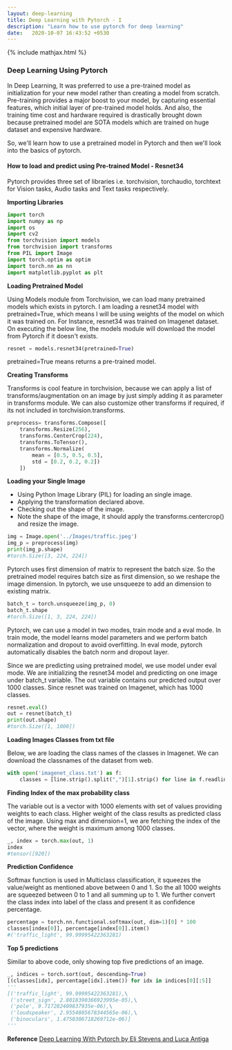 ```yaml
---
layout: deep-learning
title: Deep Learning with Pytorch - I
description: "Learn how to use pytorch for deep learning"
date:   2020-10-07 16:43:52 +0530
---
```

{% include mathjax.html %}

### Deep Learning Using Pytorch

In Deep Learning, It was preferred to use a pre-trained model as initialization for your new model rather than 
creating a model from scratch. Pre-training provides a major boost to your model, by capturing essential features, 
which initial layer of pre-trained model holds. And also, the training time cost and hardware required is drastically
brought down because pretrained model are SOTA models which are trained on huge dataset and expensive hardware.

So, we'll learn how to use a pretrained model in Pytorch and then we'll look into the basics of pytorch.

#### How to load and predict using Pre-trained Model - Resnet34

Pytorch provides three set of libraries i.e. torchvision, torchaudio, torchtext for Vision tasks, Audio tasks and 
Text tasks respectively.

**Importing Libraries**
```python
import torch
import numpy as np
import os
import cv2
from torchvision import models
from torchvision import transforms
from PIL import Image
import torch.optim as optim
import torch.nn as nn
import matplotlib.pyplot as plt
```
**Loading Pretrained Model**

Using Models module from Torchvision, we can load many pretrained models which exists in pytorch. I am loading a resnet34 
model with pretrained=True, which means I will be using weights of the model on which it was trained on. For Instance, 
resnet34 was trained on Imagenet dataset. On executing the below line, the models module will download the model from 
Pytorch if it doesn't exists.

```python
resnet = models.resnet34(pretrained=True)
```
pretrained=True means returns a pre-trained model.

**Creating Transforms**

Transforms is cool feature in torchvision, because we can apply a list of transforms/augmentation on an image by just simply 
adding it as parameter in transforms module. We can also customize other transforms if required, if its not included in 
torchvision.transforms.

```python
preprocess= transforms.Compose([
    transforms.Resize(256),
    transforms.CenterCrop(224),
    transforms.ToTensor(),
    transforms.Normalize(
        mean = [0.5, 0.5, 0.5],
        std = [0.2, 0.2, 0.2])
    ])
```

**Loading your Single Image**

  * Using Python Image Library (PIL) for loading an single image.
  * Applying the transformation declared above.
  * Checking out the shape of the image.
  * Note the shape of the image, it should apply the transforms.centercrop() and resize the image.

```python
img = Image.open('../Images/traffic.jpeg')
img_p = preprocess(img)
print(img_p.shape)
#torch.Size([3, 224, 224])
```

Pytorch uses first dimension of matrix to represent the batch size. So the pretrained model requires batch size as first dimension, 
so we reshape the image dimension. In pytorch, we use unsqueeze to add an dimension to existing matrix.

```python
batch_t = torch.unsqueeze(img_p, 0)
batch_t.shape
#torch.Size([1, 3, 224, 224])
```
Pytorch, we can use a model in two modes, train mode and a eval mode. In train mode, the model learns model parameters
and we perform batch normalization and dropout to avoid overfitting. In eval mode, pytorch automatically disables the
batch norm and dropout layer.

Since we are predicting using pretrained model, we use model under eval mode. We are initializing the resnet34 model and predicting
on one image under batch_t variable. The out variable contains our predicted output over 1000 classes. Since resnet was trained on 
Imagenet, which has 1000 classes.

```python
resnet.eval()
out = resnet(batch_t)
print(out.shape)
#torch.Size([1, 1000])
```
**Loading Images Classes from txt file**

Below, we are loading the class names of the classes in Imagenet. We can download the classnames of the dataset from web.
```python
with open('imagenet_class.txt') as f:
    classes = [line.strip().split(",")[1].strip() for line in f.readlines()]
```
**Finding Index of the max probability class**

The variable out is a vector with 1000 elements with set of values providing weights to each class. Higher weight of the class
results as predicted class of the image. Using max and dimension=1, we are fetching the index of the vector, where the weight is
maximum among 1000 classes.
```python
_, index = torch.max(out, 1)
index
#tensor([920])
```
**Prediction Confidence**

Softmax function is used in Multiclass classification, it squeezes the value/weight as mentioned above between 0 and 1. 
So the all 1000 weights are squeezed between 0 to 1 and all summing up to 1. We further convert the class index into 
label of the class and present it as confidence percentage.

```python
percentage = torch.nn.functional.softmax(out, dim=1)[0] * 100
classes[index[0]], percentage[index[0]].item()
#('traffic_light', 99.99995422363281)
```

**Top 5 predictions**

Similar to above code, only showing top five predictions of an image.
```python
_, indices = torch.sort(out, descending=True)
[(classes[idx], percentage[idx].item()) for idx in indices[0][:5]]
'''
[('traffic_light', 99.99995422363281),\
 ('street_sign', 2.8018390366923995e-05),\
 ('pole', 9.717282409837935e-06),\
 ('loudspeaker', 2.9554805678344565e-06),\
 ('binoculars', 1.4750306718269712e-06)]
'''
```

**Reference** [Deep Learning With Pytorch by Eli Stevens and Luca Antiga](https://www.manning.com/books/deep-learning-with-pytorch)
